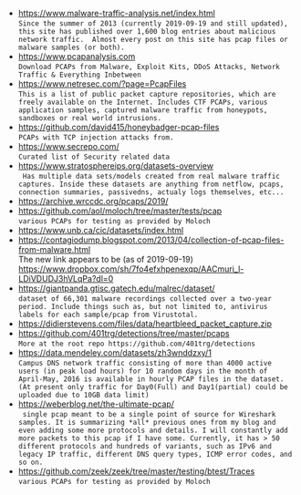 * https://www.malware-traffic-analysis.net/index.html  
`Since the summer of 2013 (currently 2019-09-19 and still updated), this site has published over 1,600 blog entries about malicious network traffic.  Almost every post on this site has pcap files or malware samples (or both).`
* https://www.pcapanalysis.com  
`Download PCAPs from Malware, Exploit Kits, DDoS Attacks, Network Traffic & Everything Inbetween`
* https://www.netresec.com/?page=PcapFiles  
`This is a list of public packet capture repositories, which are freely available on the Internet. Includes CTF PCAPs, various application samples, captured malware traffic from honeypots, sandboxes or real world intrusions.`
* https://github.com/david415/honeybadger-pcap-files  
`PCAPs with TCP injection attacks from.`
* https://www.secrepo.com/  
`Curated list of Security related data`
* https://www.stratosphereips.org/datasets-overview  
` Has multiple data sets/models created from real malware traffic captures. Inside these datasets are anything from netflow, pcaps, connection summaries, passivedns, actualy logs themselves, etc...`
* https://archive.wrccdc.org/pcaps/2019/
* https://github.com/aol/moloch/tree/master/tests/pcap  
`various PCAPs for testing as provided by Moloch`
* https://www.unb.ca/cic/datasets/index.html
* https://contagiodump.blogspot.com/2013/04/collection-of-pcap-files-from-malware.html  
The new link appears to be (as of 2019-09-19) https://www.dropbox.com/sh/7fo4efxhpenexqp/AACmuri_l-LDiVDUDJ3hVLqPa?dl=0
* https://giantpanda.gtisc.gatech.edu/malrec/dataset/  
`dataset of 66,301 malware recordings collected over a two-year period. Include things such as, but not limited to, antivirus labels for each sample/pcap from Virustotal.`
* https://didierstevens.com/files/data/heartbleed_packet_capture.zip
* https://github.com/401trg/detections/tree/master/pcaps  
`More at the root repo https://github.com/401trg/detections`
* https://data.mendeley.com/datasets/zh3wnddzxy/1  
`Campus DNS network traffic consisting of more than 4000 active users (in peak load hours) for 10 random days in the month of April-May, 2016 is available in hourly PCAP files in the dataset. (At present only traffic for Day0(Full) and Day1(partial) could be uploaded due to 10GB data limit)`
* https://weberblog.net/the-ultimate-pcap/  
` single pcap meant to be a single point of source for Wireshark samples. It is summarizing *all* previous ones from my blog and even adding some more protocols and details. I will constantly add more packets to this pcap if I have some. Currently, it has > 50 different protocols and hundreds of variants, such as IPv6 and legacy IP traffic, different DNS query types, ICMP error codes, and so on.`
* https://github.com/zeek/zeek/tree/master/testing/btest/Traces  
`various PCAPs for testing as provided by Moloch`
